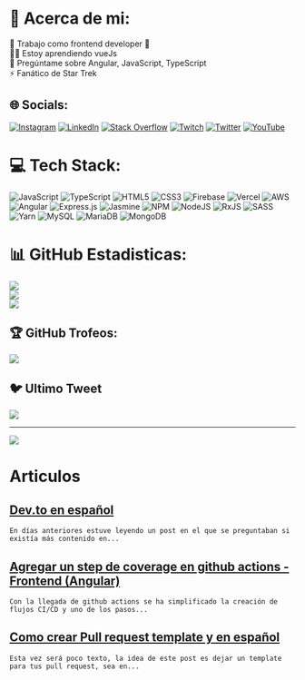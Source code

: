 # 💫 Acerca de mi:
🔭 Trabajo como frontend developer 💪 <br>👨‍🎓 Estoy aprendiendo vueJs<br>💬 Pregúntame sobre Angular, JavaScript, TypeScript<br>⚡ Fanático de Star Trek


## 🌐 Socials:
[![Instagram](https://img.shields.io/badge/Instagram-%23E4405F.svg?logo=Instagram&logoColor=white)](https://instagram.com/dannynavas13) [![LinkedIn](https://img.shields.io/badge/LinkedIn-%230077B5.svg?logo=linkedin&logoColor=white)](https://linkedin.com/in/luis-daniel-gordo-navas) [![Stack Overflow](https://img.shields.io/badge/-Stackoverflow-FE7A16?logo=stack-overflow&logoColor=white)](https://es.stackoverflow.com/users/168642) [![Twitch](https://img.shields.io/badge/Twitch-%239146FF.svg?logo=Twitch&logoColor=white)](https://twitch.tv/dannieldev) [![Twitter](https://img.shields.io/badge/Twitter-%231DA1F2.svg?logo=Twitter&logoColor=white)](https://twitter.com/DevDanniel) [![YouTube](https://img.shields.io/badge/YouTube-%23FF0000.svg?logo=YouTube&logoColor=white)](https://www.youtube.com/channel/UC-WOFSnewqJ1CRjFuZYaYEQ)

# 💻 Tech Stack:
![JavaScript](https://img.shields.io/badge/javascript-%23323330.svg?style=for-the-badge&logo=javascript&logoColor=%23F7DF1E) ![TypeScript](https://img.shields.io/badge/typescript-%23007ACC.svg?style=for-the-badge&logo=typescript&logoColor=white) ![HTML5](https://img.shields.io/badge/html5-%23E34F26.svg?style=for-the-badge&logo=html5&logoColor=white) ![CSS3](https://img.shields.io/badge/css3-%231572B6.svg?style=for-the-badge&logo=css3&logoColor=white) ![Firebase](https://img.shields.io/badge/firebase-%23039BE5.svg?style=for-the-badge&logo=firebase) ![Vercel](https://img.shields.io/badge/vercel-%23000000.svg?style=for-the-badge&logo=vercel&logoColor=white) ![AWS](https://img.shields.io/badge/AWS-%23FF9900.svg?style=for-the-badge&logo=amazon-aws&logoColor=white) ![Angular](https://img.shields.io/badge/angular-%23DD0031.svg?style=for-the-badge&logo=angular&logoColor=white) ![Express.js](https://img.shields.io/badge/express.js-%23404d59.svg?style=for-the-badge&logo=express&logoColor=%2361DAFB) ![Jasmine](https://img.shields.io/badge/jasmine-%238A4182.svg?style=for-the-badge&logo=jasmine&logoColor=white) ![NPM](https://img.shields.io/badge/NPM-%23000000.svg?style=for-the-badge&logo=npm&logoColor=white) ![NodeJS](https://img.shields.io/badge/node.js-6DA55F?style=for-the-badge&logo=node.js&logoColor=white) ![RxJS](https://img.shields.io/badge/rxjs-%23B7178C.svg?style=for-the-badge&logo=reactivex&logoColor=white) ![SASS](https://img.shields.io/badge/SASS-hotpink.svg?style=for-the-badge&logo=SASS&logoColor=white) ![Yarn](https://img.shields.io/badge/yarn-%232C8EBB.svg?style=for-the-badge&logo=yarn&logoColor=white) ![MySQL](https://img.shields.io/badge/mysql-%2300f.svg?style=for-the-badge&logo=mysql&logoColor=white) ![MariaDB](https://img.shields.io/badge/MariaDB-003545?style=for-the-badge&logo=mariadb&logoColor=white) ![MongoDB](https://img.shields.io/badge/MongoDB-%234ea94b.svg?style=for-the-badge&logo=mongodb&logoColor=white)
# 📊 GitHub Estadisticas:
![](https://github-readme-stats.vercel.app/api?username=DannielNavas&theme=tokyonight&hide_border=false&include_all_commits=false&count_private=false)<br/>
![](https://github-readme-streak-stats.herokuapp.com/?user=DannielNavas&theme=tokyonight&hide_border=false)<br/>
![](https://github-readme-stats.vercel.app/api/top-langs/?username=DannielNavas&theme=tokyonight&hide_border=false&include_all_commits=false&count_private=false&layout=compact)

## 🏆 GitHub Trofeos:
![](https://github-profile-trophy.vercel.app/?username=DannielNavas&theme=tokyonight&no-frame=false&no-bg=false&margin-w=4)

## 🐦 Ultimo Tweet
[![](https://gtce.itsvg.in/api?username=DevDanniel)](https://github.com/VishwaGauravIn/github-twitter-card-embed)

---
[![](https://visitcount.itsvg.in/api?id=DannielNavas&icon=0&color=0)](https://visitcount.itsvg.in)



<!-- Proudly created with GPRM ( https://gprm.itsvg.in ) -->
# Articulos

## [Dev.to en español](https://dev.to/dannieldev/devto-en-espanol-4mgb)


    En días anteriores estuve leyendo un post en el que se preguntaban si existía más contenido en... 

## [Agregar un step de coverage en github actions - Frontend (Angular)](https://dev.to/dannieldev/agregar-un-step-de-coverage-en-github-actions-frontend-angular-2poe)


    Con la llegada de github actions se ha simplificado la creación de flujos CI/CD y uno de los pasos... 

## [Como crear Pull request template y en español](https://dev.to/dannieldev/como-crear-pull-request-template-y-en-espanol-2pbb)


    Esta vez será poco texto, la idea de este post es dejar un template para tus pull request, sea en... 


